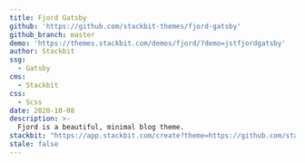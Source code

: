```yaml
---
title: Fjord Gatsby
github: 'https://github.com/stackbit-themes/fjord-gatsby'
github_branch: master
demo: 'https://themes.stackbit.com/demos/fjord/?demo=jstfjordgatsby'
author: Stackbit
ssg:
  - Gatsby
cms:
  - Stackbit
css:
  - Scss
date: 2020-10-08
description: >-
  Fjord is a beautiful, minimal blog theme.
stackbit: "https://app.stackbit.com/create?theme=https://github.com/stackbit-themes/fjord-gatsby"
stale: false
---
```

